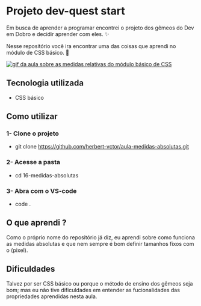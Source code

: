 # Projeto dev-quest start
Em busca de aprender a programar encontrei o projeto dos gêmeos do Dev em Dobro e decidir aprender com eles. ✨

Nesse repositório você ira encontrar uma das coisas que aprendi no módulo de CSS básico. 🚀

[<img src="./aula-medidas-absolutas.gif" alt="gif da aula sobre as medidas relativas do módulo básico de CSS">](https://www.youtube.com/@DevemDobro)

## Tecnologia utilizada
- CSS básico

## Como utilizar
### 1- Clone o projeto
- git clone <https://github.com/herbert-vctor/aula-medidas-absolutas.git>

### 2- Acesse a pasta
- cd 16-medidas-absolutas

### 3- Abra com o VS-code
- code .

## O que aprendi ?
Como o próprio nome do repositório já diz, eu aprendi sobre como funciona as medidas absolutas e que nem sempre é bom definir tamanhos fixos com o (pixel).

## Dificuldades 
Talvez por ser CSS básico ou porque o método de ensino dos gêmeos seja bom; mas eu não tive dificuldades em entender as fucionalidades das propriedades aprendidas nesta aula.